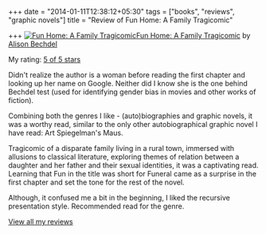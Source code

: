 +++
date = "2014-01-11T12:38:12+05:30"
tags = ["books", "reviews", "graphic novels"]
title = "Review of Fun Home: A Family Tragicomic"

+++
[![Fun Home: A Family Tragicomic](https://d.gr-assets.com/books/1327652831m/38990.jpg)](https://www.goodreads.com/book/show/38990.Fun_Home)[Fun Home: A Family Tragicomic](https://www.goodreads.com/book/show/38990.Fun_Home) by [Alison Bechdel](https://www.goodreads.com/author/show/21982.Alison_Bechdel)

My rating: [5 of 5 stars](https://www.goodreads.com/review/show/803740833)

Didn't realize the author is a woman before reading the first chapter and looking up her name on Google. Neither did I know she is the one behind Bechdel test (used for identifying gender bias in movies and other works of fiction).

Combining both the genres I like - (auto)biographies and graphic novels, it was a worthy read, similar to the only other autobiographical graphic novel I have read: Art Spiegelman's Maus.

Tragicomic of a disparate family living in a rural town, immersed with allusions to classical literature, exploring themes of relation between a daughter and her father and their sexual identities, it was a captivating read. Learning that Fun in the title was short for Funeral came as a surprise in the first chapter and set the tone for the rest of the novel.

Although, it confused me a bit in the beginning, I liked the recursive presentation style. Recommended read for the genre.

[View all my reviews](https://www.goodreads.com/review/list/6520743-kartik-singhal)
